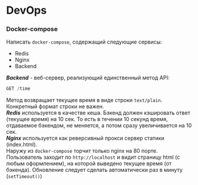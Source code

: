 # DevOps

### Docker-compose

Написать `docker-compose`, содержащий следующие сервисы:  
* Redis
* Nginx
* Backend

_**Backend**_ - веб-сервер, реализующий единственный метод API:
```go
GET /time
```

Метод возвращает текущее время в виде строки `text/plain`. Конкретный формат строки не важен.  
_**Redis**_ используется в качестве кеша. Бэкенд должен кэшировать ответ (текущее время) на 10 сек. То есть в течении 
10 секунд время, отдаваемое бэкендом, не меняется, а потом сразу увеличивается на 10 сек.  
_**Nginx**_ используется как реверсивный прокси сервер статики (index.html).  
Наружу из `docker-compose` торчит только nginx на 80 порте.  
Пользователь заходит по `http://localhost` и видит страницу html (с любым оформлением), на которой выведено текущее 
время (от бэкенда). Обновление следует сделать автоматически раз в минуту (`setTimeout()`)